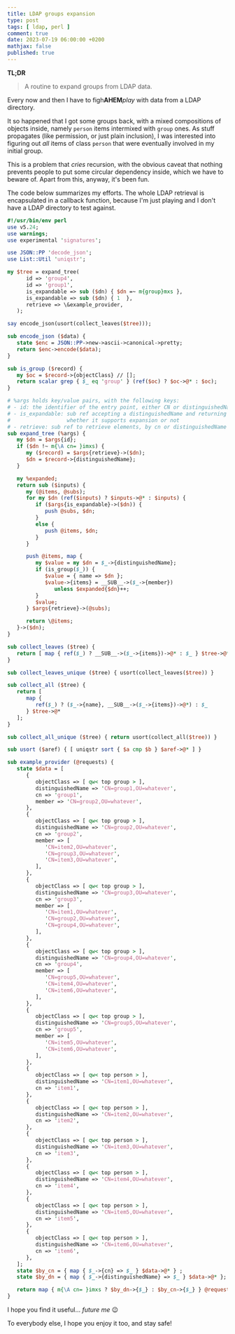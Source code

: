 ```yaml
---
title: LDAP groups expansion
type: post
tags: [ ldap, perl ]
comment: true
date: 2023-07-19 06:00:00 +0200
mathjax: false
published: true
---
```


**TL;DR**

> A routine to expand groups from LDAP data.

Every now and then I have to figh**AHEM***play* with data from a LDAP
directory.

It so happened that I got some groups back, with a mixed compositions of
objects inside, namely `person` items intermixed with `group` ones. As stuff
propagates (like permission, or just plain inclusion), I was interested into
figuring out *all* items of class `person` that were eventually involved in
my initial group.

This is a problem that *cries* recursion, with the obvious caveat that
nothing prevents people to put some circular dependency inside, which we
have to beware of. Apart from this, anyway, it's been fun.

The code below summarizes my efforts. The whole LDAP retrieval is
encapsulated in a callback function, because I'm just playing and I don't
have a LDAP directory to test against.

```perl
#!/usr/bin/env perl
use v5.24;
use warnings;
use experimental 'signatures';

use JSON::PP 'decode_json';
use List::Util 'uniqstr';

my $tree = expand_tree(
      id => 'group4',
      id => 'group1',
      is_expandable => sub ($dn) { $dn =~ m{group}mxs },
      is_expandable => sub ($dn) { 1  },
      retrieve => \&example_provider,
   );

say encode_json(usort(collect_leaves($tree)));

sub encode_json ($data) {
   state $enc = JSON::PP->new->ascii->canonical->pretty;
   return $enc->encode($data);
}

sub is_group ($record) {
   my $oc = $record->{objectClass} // [];
   return scalar grep { $_ eq 'group' } (ref($oc) ? $oc->@* : $oc);
}

# %args holds key/value pairs, with the following keys:
# - id: the identifier of the entry point, either CN or distinguishedName
# - is_expandable: sub ref accepting a distinguishedName and returning
#                  whether it supports expansion or not
# - retrieve: sub ref to retrieve elements, by cn or distinguishedName
sub expand_tree (%args) {
   my $dn = $args{id};
   if ($dn !~ m{\A cn= }imxs) {
      my ($record) = $args{retrieve}->($dn);
      $dn = $record->{distinguishedName};
   }

   my %expanded;
   return sub ($inputs) {
      my (@items, @subs);
      for my $dn (ref($inputs) ? $inputs->@* : $inputs) {
         if ($args{is_expandable}->($dn)) {
            push @subs, $dn;
         }
         else {
            push @items, $dn;
         }
      }

      push @items, map {
         my $value = my $dn = $_->{distinguishedName};
         if (is_group($_)) {
            $value = { name => $dn };
            $value->{items} = __SUB__->($_->{member})
               unless $expanded{$dn}++;
         }
         $value;
      } $args{retrieve}->(@subs);

      return \@items;
   }->($dn);
}

sub collect_leaves ($tree) {
   return [ map { ref($_) ? __SUB__->($_->{items})->@* : $_ } $tree->@* ];
}

sub collect_leaves_unique ($tree) { usort(collect_leaves($tree)) }

sub collect_all ($tree) {
   return [
      map {
         ref($_) ? ($_->{name}, __SUB__->($_->{items})->@*) : $_
      } $tree->@*
   ];
}

sub collect_all_unique ($tree) { return usort(collect_all($tree)) }

sub usort ($aref) { [ uniqstr sort { $a cmp $b } $aref->@* ] }

sub example_provider (@requests) {
   state $data = [
      {
         objectClass => [ qw< top group > ],
         distinguishedName => 'CN=group1,OU=whatever',
         cn => 'group1',
         member => 'CN=group2,OU=whatever',
      },
      {
         objectClass => [ qw< top group > ],
         distinguishedName => 'CN=group2,OU=whatever',
         cn => 'group2',
         member => [
            'CN=item2,OU=whatever',
            'CN=group3,OU=whatever',
            'CN=item3,OU=whatever',
         ],
      },
      {
         objectClass => [ qw< top group > ],
         distinguishedName => 'CN=group3,OU=whatever',
         cn => 'group3',
         member => [
            'CN=item1,OU=whatever',
            'CN=group2,OU=whatever',
            'CN=group4,OU=whatever',
         ],
      },
      {
         objectClass => [ qw< top group > ],
         distinguishedName => 'CN=group4,OU=whatever',
         cn => 'group4',
         member => [
            'CN=group5,OU=whatever',
            'CN=item4,OU=whatever',
            'CN=item6,OU=whatever',
         ],
      },
      {
         objectClass => [ qw< top group > ],
         distinguishedName => 'CN=group5,OU=whatever',
         cn => 'group5',
         member => [
            'CN=item5,OU=whatever',
            'CN=item6,OU=whatever',
         ],
      },
      {
         objectClass => [ qw< top person > ],
         distinguishedName => 'CN=item1,OU=whatever',
         cn => 'item1',
      },
      {
         objectClass => [ qw< top person > ],
         distinguishedName => 'CN=item2,OU=whatever',
         cn => 'item2',
      },
      {
         objectClass => [ qw< top person > ],
         distinguishedName => 'CN=item3,OU=whatever',
         cn => 'item3',
      },
      {
         objectClass => [ qw< top person > ],
         distinguishedName => 'CN=item4,OU=whatever',
         cn => 'item4',
      },
      {
         objectClass => [ qw< top person > ],
         distinguishedName => 'CN=item5,OU=whatever',
         cn => 'item5',
      },
      {
         objectClass => [ qw< top person > ],
         distinguishedName => 'CN=item6,OU=whatever',
         cn => 'item6',
      },
   ];
   state $by_cn = { map { $_->{cn} => $_ } $data->@* } ;
   state $by_dn = { map { $_->{distinguishedName} => $_ } $data->@* };

   return map { m{\A cn= }imxs ? $by_dn->{$_} : $by_cn->{$_} } @requests;
}
```

I hope you find it useful... *future me* 😉

To everybody else, I hope you enjoy it too, and stay safe!

[Perl]: https://www.perl.org/
